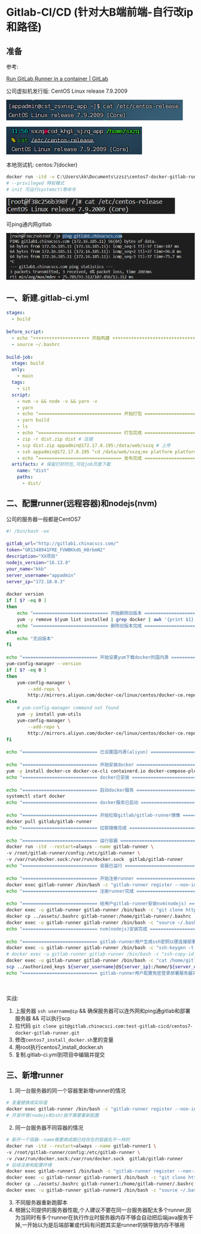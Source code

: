   
  
#  Gitlab-CI/CD (针对大B端前端-自行改ip和路径)
  
  
##  准备
  
  
参考: 
  
[Run GitLab Runner in a container | GitLab](https://docs.gitlab.com/runner/install/docker.html )
  
公司虚拟机发行版: CentOS Linux release 7.9.2009
  
![Untitled](assets/images/Untitled.png )
  
![Untitled](assets/images/Untitled%201.png )
  
本地测试机: centos:7(docker)
  
```bash
docker run -itd -v C:\Users\kk\Documents\zzsz\centos7-docker-gitlab-runner:/root/centos7-docker-gitlab-runner --privileged --name test-centos-gitlab-cicd centos:7 init
# --privileged 特权模式
# init 可运行systemctl等命令
```
  
![Untitled](assets/images/Untitled%202.png )
  
可ping通内网gitlab
  
![Untitled](assets/images/Untitled%203.png )
  
##  一、新建.gitlab-ci.yml
  
  
```yml
stages:
  - build
  
before_script:
  - echo "+++++++++++++++++++++ 开始构建 +++++++++++++++++++++++++++++++++"
  - source ~/.bashrc
  
build-job:
  stage: build
  only:
    - main
  tags:
    - sit
  script:
    - nvm -v && node -v && yarn -v
    - yarn
    - echo "=============================== 开始打包 ======================================== "
    - yarn build
    - ls
    - echo "=============================== 打包完成 ======================================== "
    - zip -r dist.zip dist # 压缩
    - scp dist.zip appadmin@172.17.8.195:/data/web/sxzq # 上传
    - ssh appadmin@172.17.8.195 "cd /data/web/sxzq;mv platform platform$(date +%y%m%d%H%M);unzip dist.zip && mv dist platform;" # 替换包
    - echo “=============================== 发布完成 ======================================== ”
  artifacts: # 保留打好的包,可在job页面下载
    name: "dist"
    paths: 
      - dist/
```  
  
##  二、配置runner(远程容器)和nodejs(nvm)
  
  
公司的服务器一般都是CentOS7
  
```sh
#! /bin/bash -ex
  
gitlab_url="http://gitlab1.chinacscs.com/"
token="GR1348941FRE_FVWBKkdG_H8rbmN2"
description="XX项目"
nodejs_version="16.13.0"
your_name="kkb"
server_username="appadmin"
server_ip="172.18.0.3"
  
docker version
if [ $? -eq 0 ]
then 
    echo "============================ 开始删除旧版本 =============================="
    yum -y remove $(yum list installed | grep docker | awk '{print $1}' | xargs)
    echo "============================ 删除旧版本完成 =============================="
else 
    echo "无旧版本"
fi
  
echo "============================ 开始设置yum下载docker的国内源 =============================="
yum-config-manager --version
if [ $? -eq 0 ]
then
    yum-config-manager \
        --add-repo \
        http://mirrors.aliyun.com/docker-ce/linux/centos/docker-ce.repo
else
    # yum-config-manager command not found
    yum -y install yum-utils
    yum-config-manager \
        --add-repo \
        http://mirrors.aliyun.com/docker-ce/linux/centos/docker-ce.repo
fi
  
echo "============================ 已设置国内源(aliyun) =============================="
  
echo "============================ 开始安装docker =============================="
yum -y install docker-ce docker-ce-cli containerd.io docker-compose-plugin
echo "============================ docker已安装 =============================="
  
echo "============================ 启动docker服务 =============================="
systemctl start docker
echo "============================ docker服务已启动 =============================="
  
echo "============================ 开始拉取gitlab/gitlab-runner镜像 =============================="
docker pull gitlab/gitlab-runner
echo "============================ 拉取镜像完成 =============================="
  
echo "============================ 运行容器 =============================="
docker run -itd --restart=always --name gitlab-runner \
-v /root/gitlab-runner/config:/etc/gitlab-runner \
-v /var/run/docker.sock:/var/run/docker.sock  gitlab/gitlab-runner
echo "============================ 容器已运行 =============================="
  
echo "============================ 开始注册runner =============================="
docker exec gitlab-runner /bin/bash -c "gitlab-runner register --non-interactive --url ${gitlab_url} --registration-token ${token} --executor 'shell' --description ${description}"
echo "============================ 注册runner完成 =============================="
  
echo "============================ 给用户gitlab-runner安装nvm(nodejs) =============================="
docker exec -u gitlab-runner gitlab-runner /bin/bash -c "git clone https://gitee.com/mirrors/nvm ~/.nvm"
docker cp ../assets/.bashrc gitlab-runner:/home/gitlab-runner/.bashrc
docker exec -u gitlab-runner gitlab-runner /bin/bash -c "source ~/.bashrc && nvm install ${nodejs_version} && nvm use ${nodejs_version} && npm i -g yarn"
echo "============================ nvm(nodejs)安装完成 =============================="
  
echo "============================ gitlab-runner用户生成ssh密钥以便连接部署的服务器 =============================="
docker exec -u gitlab-runner gitlab-runner /bin/bash -c "ssh-keygen -t rsa -C '${your_name}' -f '/home/gitlab-runner/.ssh/${your_name}_rsa'"
# docker exec -u gitlab-runner gitlab-runner /bin/bash -c "ssh-copy-id -i /home/gitlab-runner/.ssh/${your_name}_rsa.pub ${server_username}@${server_ip}"
docker exec -u gitlab-runner gitlab-runner /bin/bash -c "cat /home/gitlab-runner/.ssh/${your_name}_rsa.pub" > ../authorized_keys
scp ../authorized_keys ${server_username}@${server_ip}:/home/${server_username}/.ssh/
echo "============================ gitlab-runner用户配置免密登录部署服务器完成 =============================="
  
  
```  
  
  
实战:
  
1. 上服务器 `ssh username@ip` && 确保服务器可以连外网和ping通gitlab和部署服务器 && 可以执行scp
2. 拉代码 `git clone git@gitlab.chinacsci.com:test-gitlab-cicd/centos7-docker-gitlab-runner.git`
3. 修改`centos7_install_docker.sh`里的变量
4. 用root执行centos7_install_docker.sh
6. 复制.gitlab-ci.yml到项目中编辑并提交
  
##  三、新增runner
  
  
1. 同一台服务器的同一个容器里新增runner的情况
  
```bash
# 变量替换成实际值
docker exec gitlab-runner /bin/bash -c "gitlab-runner register --non-interactive --url ${gitlab_url} --registration-token ${token} --executor 'shell' --description ${description}"
# 开发环境(nodejs和ssh)就不需要重新配置
```
  
2. 同一台服务器不同容器的情况
  
```bash
# 新开一个容器--name需要换成跟已经存在的容器名不一样的
docker run -itd --restart=always --name gitlab-runner1 \
-v /root/gitlab-runner/config:/etc/gitlab-runner \
-v /var/run/docker.sock:/var/run/docker.sock  gitlab/gitlab-runner
# 后续注册和配置环境
docker exec gitlab-runner1 /bin/bash -c "gitlab-runner register --non-interactive --url ${gitlab_url} --registration-token ${token} --executor 'shell' --description ${description}"
docker exec -u gitlab-runner gitlab-runner1 /bin/bash -c "git clone https://gitee.com/mirrors/nvm ~/.nvm"
docker cp ../assets/.bashrc gitlab-runner1:/home/gitlab-runner/.bashrc
docker exec -u gitlab-runner gitlab-runner1 /bin/bash -c "source ~/.bashrc && nvm install ${nodejs_version} && nvm use ${nodejs_version} && npm i -g yarn"
```
  
3. 不同服务器重新跑脚本
4. 根据公司提供的服务器性能,个人建议不要在同一台服务器配太多个runner,因为当同时有多个runner在执行作业时服务器内存不够会自动把后端java服务干掉,一开始以为是后端部署或代码有问题其实是runner的锅导致内存不够用
  